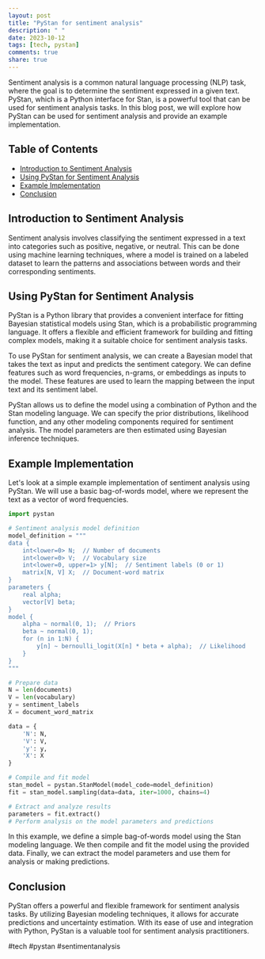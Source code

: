 ```yaml
---
layout: post
title: "PyStan for sentiment analysis"
description: " "
date: 2023-10-12
tags: [tech, pystan]
comments: true
share: true
---
```


Sentiment analysis is a common natural language processing (NLP) task, where the goal is to determine the sentiment expressed in a given text. PyStan, which is a Python interface for Stan, is a powerful tool that can be used for sentiment analysis tasks. In this blog post, we will explore how PyStan can be used for sentiment analysis and provide an example implementation.

## Table of Contents
- [Introduction to Sentiment Analysis](#introduction-to-sentiment-analysis)
- [Using PyStan for Sentiment Analysis](#using-pystan-for-sentiment-analysis)
- [Example Implementation](#example-implementation)
- [Conclusion](#conclusion)

## Introduction to Sentiment Analysis

Sentiment analysis involves classifying the sentiment expressed in a text into categories such as positive, negative, or neutral. This can be done using machine learning techniques, where a model is trained on a labeled dataset to learn the patterns and associations between words and their corresponding sentiments.

## Using PyStan for Sentiment Analysis

PyStan is a Python library that provides a convenient interface for fitting Bayesian statistical models using Stan, which is a probabilistic programming language. It offers a flexible and efficient framework for building and fitting complex models, making it a suitable choice for sentiment analysis tasks.

To use PyStan for sentiment analysis, we can create a Bayesian model that takes the text as input and predicts the sentiment category. We can define features such as word frequencies, n-grams, or embeddings as inputs to the model. These features are used to learn the mapping between the input text and its sentiment label.

PyStan allows us to define the model using a combination of Python and the Stan modeling language. We can specify the prior distributions, likelihood function, and any other modeling components required for sentiment analysis. The model parameters are then estimated using Bayesian inference techniques.

## Example Implementation

Let's look at a simple example implementation of sentiment analysis using PyStan. We will use a basic bag-of-words model, where we represent the text as a vector of word frequencies.

```python
import pystan

# Sentiment analysis model definition
model_definition = """
data {
    int<lower=0> N;  // Number of documents
    int<lower=0> V;  // Vocabulary size
    int<lower=0, upper=1> y[N];  // Sentiment labels (0 or 1)
    matrix[N, V] X;  // Document-word matrix
}
parameters {
    real alpha;
    vector[V] beta;
}
model {
    alpha ~ normal(0, 1);  // Priors
    beta ~ normal(0, 1); 
    for (n in 1:N) {
        y[n] ~ bernoulli_logit(X[n] * beta + alpha);  // Likelihood
    }
}
"""

# Prepare data
N = len(documents)
V = len(vocabulary)
y = sentiment_labels
X = document_word_matrix

data = {
    'N': N,
    'V': V,
    'y': y,
    'X': X
}

# Compile and fit model
stan_model = pystan.StanModel(model_code=model_definition)
fit = stan_model.sampling(data=data, iter=1000, chains=4)

# Extract and analyze results
parameters = fit.extract()
# Perform analysis on the model parameters and predictions
```

In this example, we define a simple bag-of-words model using the Stan modeling language. We then compile and fit the model using the provided data. Finally, we can extract the model parameters and use them for analysis or making predictions.

## Conclusion

PyStan offers a powerful and flexible framework for sentiment analysis tasks. By utilizing Bayesian modeling techniques, it allows for accurate predictions and uncertainty estimation. With its ease of use and integration with Python, PyStan is a valuable tool for sentiment analysis practitioners.

#tech #pystan #sentimentanalysis